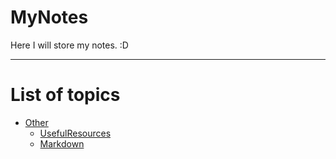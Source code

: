 # MyNotes
Here I will store my notes.  :D

---

# List of topics
- [Other](/Others/)
    - [UsefulResources](/Others/UsefulResources.md)
    - [Markdown](/Others/Markdown.md)